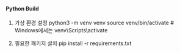 #### Python Build 
1. 가상 환경 설정
    python3 -m venv venv
    source venv/bin/activate # Windows에서는 venv\Scripts\activate

2. 필요한 패키지 설치
    pip install -r requirements.txt